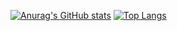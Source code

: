 [![Anurag's GitHub stats](https://github-readme-stats.vercel.app/api?username=Clarice0997&count_private=true&show_icons=true)](https://github.com/anuraghazra/github-readme-stats)
[![Top Langs](https://github-readme-stats.vercel.app/api/top-langs/?username=Clarice0997)](https://github.com/anuraghazra/github-readme-stats)

